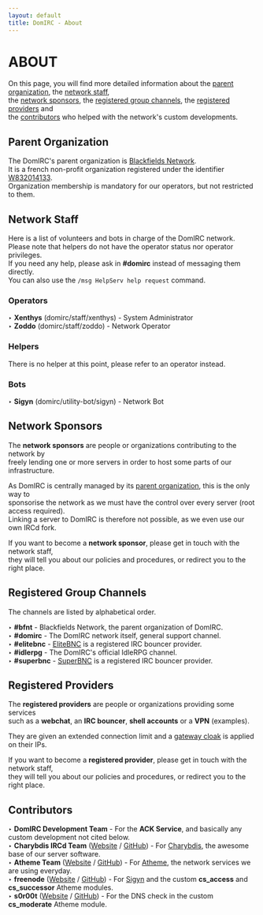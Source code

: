 ```yaml
---
layout: default
title: DomIRC - About
---
```


# ABOUT

On this page, you will find more detailed information about the [parent organization](#parent-organization),  the [network staff](#network-staff),  
the [network sponsors](#network-sponsors), the [registered group channels](#registered-group-channels), the [registered providers](#registered-providers) and  
the [contributors](#contributors) who helped with the network's custom developments.  


## Parent Organization

The DomIRC's parent organization is [Blackfields Network](https://blackfields.net).  
It is a french non-profit organization registered under the identifier [W832014133](https://www.journal-officiel.gouv.fr/association/index.php?ACTION=Rechercher&original_method=get&JTY_WALDEC=W832014133).  
Organization membership is mandatory for our operators, but not restricted to them.  


## Network Staff

Here is a list of volunteers and bots in charge of the DomIRC network.  
Please note that helpers do not have the operator status nor operator privileges.  
If you need any help, please ask in **#domirc** instead of messaging them directly.  
You can also use the `/msg HelpServ help request` command.  

### Operators

‣ **Xenthys** (domirc/staff/xenthys) - System Administrator  
‣ **Zoddo** (domirc/staff/zoddo) - Network Operator  

### Helpers

There is no helper at this point, please refer to an operator instead.  

### Bots

‣ **Sigyn** (domirc/utility-bot/sigyn) - Network Bot  


## Network Sponsors

The **network sponsors** are people or organizations contributing to the network by  
freely lending one or more servers in order to host some parts of our infrastructure.  

As DomIRC is centrally managed by its [parent organization](#parent-organization), this is the only way to  
sponsorise the network as we must have the control over every server (root access required).  
Linking a server to DomIRC is therefore not possible, as we even use our own IRCd fork.  

If you want to become a **network sponsor**, please get in touch with the network staff,  
they will tell you about our policies and procedures, or redirect you to the right place.  


## Registered Group Channels

The channels are listed by alphabetical order.  

‣ **#bfnt** - Blackfields Network, the parent organization of DomIRC.  
‣ **#domirc** - The DomIRC network itself, general support channel.  
‣ **#elitebnc** - [EliteBNC](https://www.elitebnc.org/) is a registered IRC bouncer provider.  
‣ **#idlerpg** - The DomIRC's official IdleRPG channel.  
‣ **#superbnc** - [SuperBNC](https://superbnc.com/) is a registered IRC bouncer provider.  


## Registered Providers

The **registered providers** are people or organizations providing some services  
such as a **webchat**, an **IRC bouncer**, **shell accounts** or a **VPN** (examples).  

They are given an extended connection limit and a [gateway cloak](/cloaks/#gateway-cloaks) is applied on their IPs.  

If you want to become a **registered provider**, please get in touch with the network staff,  
they will tell you about our policies and procedures, or redirect you to the right place.  


## Contributors

‣ **DomIRC Development Team** - For the **ACK Service**, and basically any custom development not cited below.  
‣ **Charybdis IRCd Team** ([Website](http://charybdis.io) / [GitHub](https://github.com/charybdis-ircd)) - For [Charybdis](https://github.com/charybdis-ircd/charybdis), the awesome base of our server software.  
‣ **Atheme Team** ([Website](http://atheme.net) / [GitHub](https://github.com/atheme)) - For [Atheme](https://github.com/atheme/atheme), the network services we are using everyday.  
‣ **freenode** ([Website](https://freenode.net) / [GitHub](https://github.com/freenode)) - For [Sigyn](https://github.com/freenode/Sigyn) and the custom **cs_access** and **cs_successor** Atheme modules.  
‣ **s0r00t** ([Website](https://s0r00t.github.io) / [GitHub](https://github.com/s0r00t)) - For the DNS check in the custom **cs_moderate** Atheme module.  

